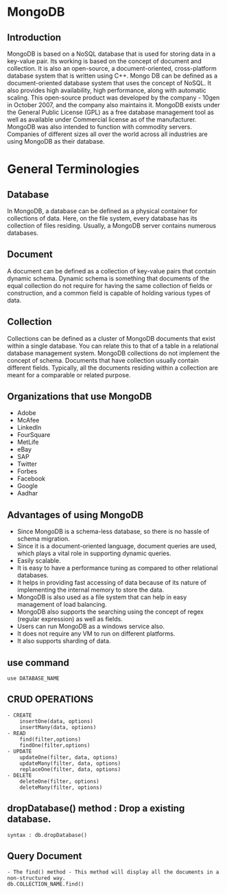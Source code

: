 # MongoDB

## Introduction

MongoDB is based on a NoSQL database that is used for storing data in a key-value pair. Its working is based on the concept of document and collection. It is also an open-source, a document-oriented, cross-platform database system that is written using C++.
Mongo DB can be defined as a document-oriented database system that uses the concept of NoSQL. It also provides high availability, high performance, along with automatic scaling. This open-source product was developed by the company - 10gen in October 2007, and the company also maintains it. MongoDB exists under the General Public License (GPL) as a free database management tool as well as available under Commercial license as of the manufacturer. MongoDB was also intended to function with commodity servers. Companies of different sizes all over the world across all industries are using MongoDB as their database.

# General Terminologies

## Database
In MongoDB, a database can be defined as a physical container for collections of data. Here, on the file system, every database has its collection of files residing. Usually, a MongoDB server contains numerous databases.

## Document
A document can be defined as a collection of key-value pairs that contain dynamic schema. Dynamic schema is something that documents of the equal collection do not require for having the same collection of fields or construction, and a common field is capable of holding various types of data.

## Collection
Collections can be defined as a cluster of MongoDB documents that exist within a single database. You can relate this to that of a table in a relational database management system. MongoDB collections do not implement the concept of schema. Documents that have collection usually contain different fields. Typically, all the documents residing within a collection are meant for a comparable or related purpose.

## Organizations that use MongoDB

- Adobe
- McAfee
- LinkedIn
- FourSquare
- MetLife
- eBay
- SAP
- Twitter
- Forbes
- Facebook
- Google
- Aadhar

## Advantages of using MongoDB

- Since MongoDB is a schema-less database, so there is no hassle of schema migration.
- Since it is a document-oriented language, document queries are used, which plays a vital role in supporting dynamic queries.
- Easily scalable.
- It is easy to have a performance tuning as compared to other relational databases.
- It helps in providing fast accessing of data because of its nature of implementing the internal memory to store the data.
- MongoDB is also used as a file system that can help in easy management of load balancing.
- MongoDB also supports the searching using the concept of regex (regular expression) as well as fields.
- Users can run MongoDB as a windows service also.
- It does not require any VM to run on different platforms.
- It also supports sharding of data.

## use command  
    
    use DATABASE_NAME
    
## CRUD OPERATIONS

    - CREATE
        insertOne(data, options)
        insertMany(data, options)
    - READ
        find(filter,options)
        findOne(filter,options)
    - UPDATE
        updateOne(filter, data, options)
        updateMany(filter, data, options)
        replaceOne(filter, data, options)
    - DELETE
        deleteOne(filter, options)
        deleteMany(filter, options)

## dropDatabase() method : Drop a existing database.

    syntax : db.dropDatabase()
    
## Query Document

    - The find() method - This method will display all the documents in a non-structured way.
    db.COLLECTION_NAME.find()

